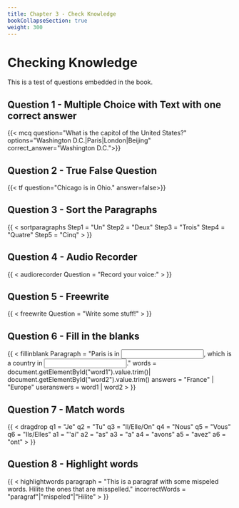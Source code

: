 ```yaml
---
title: Chapter 3 - Check Knowledge
bookCollapseSection: true
weight: 300
---
```


# Checking Knowledge

This is a test of questions embedded in the book.

## Question 1 - Multiple Choice with Text with one correct answer


{{< mcq question="What is the capitol of the United States?" options="Washington D.C.|Paris|London|Beijing" correct_answer="Washington D.C.">}}

## Question 2 - True False Question


{{< tf question="Chicago is in Ohio." answer=false>}}

## Question 3 - Sort the Paragraphs

{{ < sortparagraphs Step1 = "Un" Step2 = "Deux" Step3 = "Trois" Step4 = "Quatre" Step5 = "Cinq" > }}

## Question 4 - Audio Recorder

{{ < audiorecorder Question = "Record your voice:" > }}

## Question 5 - Freewrite

{{ < freewrite Question = "Write some stuff!" > }}

## Question 6 - Fill in the blanks

{{ < fillinblank Paragraph = "Paris is in <input type="text" id="word1">, which is a country in <input type="text" id="word2">." words = document.getElementById("word1").value.trim()| document.getElementById("word2").value.trim() answers = "France" | "Europe" useranswers = word1 | word2 > }}

## Question 7 - Match words
{{ < dragdrop q1 = "Je" q2 = "Tu" q3 = "Il/Elle/On" q4 = "Nous" q5 = "Vous" q6 = "Ils/Elles" a1 = "'ai" a2 = "as" a3 = "a" a4 = "avons" a5 = "avez" a6 = "ont" > }}

## Question 8 - Highlight words
{{ < highlightwords paragraph = "This is a paragraf with some mispeled words. Hilite the ones that are misspelled." incorrectWords = "paragraf"|"mispeled"|"Hilite" > }}
